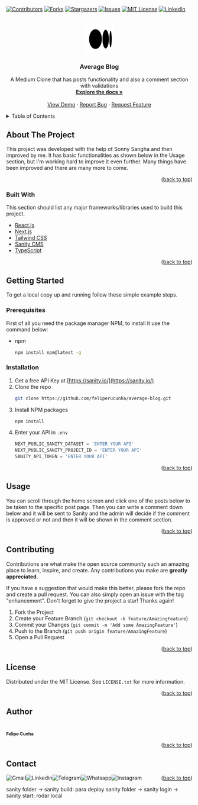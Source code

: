 <div id="top"></div>

[![Contributors][contributors-shield]][contributors-url]
[![Forks][forks-shield]][forks-url]
[![Stargazers][stars-shield]][stars-url]
[![Issues][issues-shield]][issues-url]
[![MIT License][license-shield]][license-url]
[![LinkedIn][linkedin-shield]][linkedin]



<!-- PROJECT LOGO -->
<br />
<div align="center">
  <a href="https://github.com/feliperucunha/average-blog">
    <img src="public/images/logo.png" alt="Logo" width="80" height="80">
  </a>

  <h3 align="center">Average Blog</h3>

  <p align="center">
    A Medium Clone that has posts functionality and also a comment section with validations
    <br />
    <a href="https://github.com/feliperucunha/average-blog"><strong>Explore the docs »</strong></a>
    <br />
    <br />
    <a href="https://avarege-blog.vercel.app/">View Demo</a>
    ·
    <a href="https://github.com/feliperucunha/average-blog/issues">Report Bug</a>
    ·
    <a href="https://github.com/feliperucunha/average-blog/issues">Request Feature</a>
  </p>
</div>



<!-- TABLE OF CONTENTS -->
<details>
  <summary>Table of Contents</summary>
  <ol>
    <li>
      <a href="#about-the-project">About The Project</a>
      <ul>
        <li><a href="#built-with">Built With</a></li>
      </ul>
    </li>
    <li>
      <a href="#getting-started">Getting Started</a>
      <ul>
        <li><a href="#prerequisites">Prerequisites</a></li>
        <li><a href="#installation">Installation</a></li>
      </ul>
    </li>
    <li><a href="#usage">Usage</a></li>
    <!-- <li><a href="#roadmap">Roadmap</a></li> -->
    <li><a href="#contributing">Contributing</a></li>
    <li><a href="#license">License</a></li>
    <li><a href="#contact">Contact</a></li>
    <!-- <li><a href="#acknowledgments">Acknowledgments</a></li> -->
  </ol>
</details>



<!-- ABOUT THE PROJECT -->
## About The Project

This project was developed with the help of Sonny Sangha and then improved by me. It has basic functionalities as shown below in the Usage section, but I'm working hard to improve it even further. Many things have been improved and there are many more to come.

<p align="right">(<a href="#top">back to top</a>)</p>



### Built With

This section should list any major frameworks/libraries used to build this project.

* [React.js](https://reactjs.org/)
* [Next.js](https://nextjs.org/)
* [Tailwind CSS](https://tailwindcss.com/)
* [Sanity CMS](https://sanity.io/)
* [TypeScript](https://www.typescriptlang.org/)

<p align="right">(<a href="#top">back to top</a>)</p>



<!-- GETTING STARTED -->
## Getting Started

To get a local copy up and running follow these simple example steps.

### Prerequisites

First of all you need the package manager NPM, to install it use the command below:
* npm
  ```sh
  npm install npm@latest -g
  ```

### Installation

1. Get a free API Key at [https://sanity.io/](https://sanity.io/)
2. Clone the repo
   ```sh
   git clone https://github.com/feliperucunha/average-blog.git
   ```
3. Install NPM packages
   ```sh
   npm install
   ```
4. Enter your API in `.env`
   ```js
   NEXT_PUBLIC_SANITY_DATASET = 'ENTER YOUR API'
   NEXT_PUBLIC_SANITY_PROJECT_ID = 'ENTER YOUR API'
   SANITY_API_TOKEN = 'ENTER YOUR API'
   ```

<p align="right">(<a href="#top">back to top</a>)</p>



<!-- USAGE EXAMPLES -->
## Usage

You can scroll through the home screen and click one of the posts below to be taken to the specific post page.
Then you can write a comment down below and it will be sent to Sanity and the admin will decide if the comment
is approved or not and then it will be shown in the comment section.


<p align="right">(<a href="#top">back to top</a>)</p>



<!-- ROADMAP -->
<!-- ## Roadmap

- [x] Add Changelog
- [x] Add back to top links
- [ ] Add Additional Templates w/ Examples
- [ ] Add "components" document to easily copy & paste sections of the readme
- [ ] Multi-language Support
    - [ ] Chinese
    - [ ] Spanish

See the [open issues](https://github.com/feliperucunha/average-blog/issues) for a full list of proposed features (and known issues).

<p align="right">(<a href="#top">back to top</a>)</p> -->



<!-- CONTRIBUTING -->
## Contributing

Contributions are what make the open source community such an amazing place to learn, inspire, and create. Any contributions you make are **greatly appreciated**.

If you have a suggestion that would make this better, please fork the repo and create a pull request. You can also simply open an issue with the tag "enhancement".
Don't forget to give the project a star! Thanks again!

1. Fork the Project
2. Create your Feature Branch (`git checkout -b feature/AmazingFeature`)
3. Commit your Changes (`git commit -m 'Add some AmazingFeature'`)
4. Push to the Branch (`git push origin feature/AmazingFeature`)
5. Open a Pull Request

<p align="right">(<a href="#top">back to top</a>)</p>



<!-- LICENSE -->
## License

Distributed under the MIT License. See `LICENSE.txt` for more information.

<p align="right">(<a href="#top">back to top</a>)</p>

## Author

<a href="https://github.com/feliperucunha">
 <img style="border-radius: 50%;" src="https://avatars.githubusercontent.com/u/51034888?s=400&u=d957f24c0607b08051d57bd562e17db9cf811421&v=4" width="100px;" alt=""/>
 <br />
 <sub><b>Felipe Cunha</b></sub></a>
 <br />

<p align="right">(<a href="#top">back to top</a>)</p>

## Contact

[<img align="left" alt="Gmail" src="https://img.shields.io/badge/Gmail-D14836?style=for-the-badge&logo=gmail&logoColor=white" />](mailto:feliperubenmv@gmail.com?subject=[GitHub]%20Hey,%20Felipe%20Cunha)
[<img align="left" alt="Linkedin" src="https://img.shields.io/badge/linkedin-%230077B5.svg?style=for-the-badge&logo=linkedin&logoColor=white" />][linkedin]
[<img align="left" alt="Telegram" src="https://img.shields.io/badge/Telegram-2CA5E0?style=for-the-badge&logo=telegram&logoColor=white" />][telegram]
[<img align="left" alt="Whatsapp" src="https://img.shields.io/badge/WhatsApp-25D366?style=for-the-badge&logo=whatsapp&logoColor=white" />][whatsapp]
[<img align="left" alt="Instagram" src="https://img.shields.io/badge/<feliperucunha>-%23E4405F.svg?style=for-the-badge&logo=Instagram&logoColor=white" />][instagram] 

<p align="right">(<a href="#top">back to top</a>)</p>



<!-- ACKNOWLEDGMENTS -->
<!-- ## Acknowledgments

Use this space to list resources you find helpful and would like to give credit to. I've included a few of my favorites to kick things off!

* [Choose an Open Source License](https://choosealicense.com)
* [GitHub Emoji Cheat Sheet](https://www.webpagefx.com/tools/emoji-cheat-sheet)
* [Malven's Flexbox Cheatsheet](https://flexbox.malven.co/)
* [Malven's Grid Cheatsheet](https://grid.malven.co/)
* [Img Shields](https://shields.io)
* [GitHub Pages](https://pages.github.com)
* [Font Awesome](https://fontawesome.com)
* [React Icons](https://react-icons.github.io/react-icons/search)

<p align="right">(<a href="#top">back to top</a>)</p> -->



<!-- MARKDOWN LINKS & IMAGES -->
<!-- https://www.markdownguide.org/basic-syntax/#reference-style-links -->
[contributors-shield]: https://img.shields.io/github/contributors/feliperucunha/average-blog.svg?style=for-the-badge
[contributors-url]: https://github.com/feliperucunha/average-blog/graphs/contributors
[forks-shield]: https://img.shields.io/github/forks/feliperucunha/average-blog.svg?style=for-the-badge
[forks-url]: https://github.com/feliperucunha/average-blog/network/members
[stars-shield]: https://img.shields.io/github/stars/feliperucunha/average-blog.svg?style=for-the-badge
[stars-url]: https://github.com/feliperucunha/average-blog/stargazers
[issues-shield]: https://img.shields.io/github/issues/feliperucunha/average-blog.svg?style=for-the-badge
[issues-url]: https://github.com/feliperucunha/average-blog/issues
[license-shield]: https://img.shields.io/github/license/feliperucunha/average-blog.svg?style=for-the-badge
[license-url]: https://github.com/feliperucunha/average-blog/blob/main/LICENSE.txt
[linkedin-shield]: https://img.shields.io/badge/-LinkedIn-black.svg?style=for-the-badge&logo=linkedin&colorB=555
[product-screenshot]: images/screenshot.png

[whatsapp]: https://wa.me/5591987485395
[telegram]: https://t.me/Felipecunha04
[twitter]: https://twitter.com/feliperubeen
[youtube]: https://youtube.com/
[instagram]: https://www.instagram.com/feliperubeen
[linkedin]: https://www.linkedin.com/in/feliperubencunha/


sanity folder -> sanity build: para deploy
sanity folder -> sanity login -> sanity start: rodar local